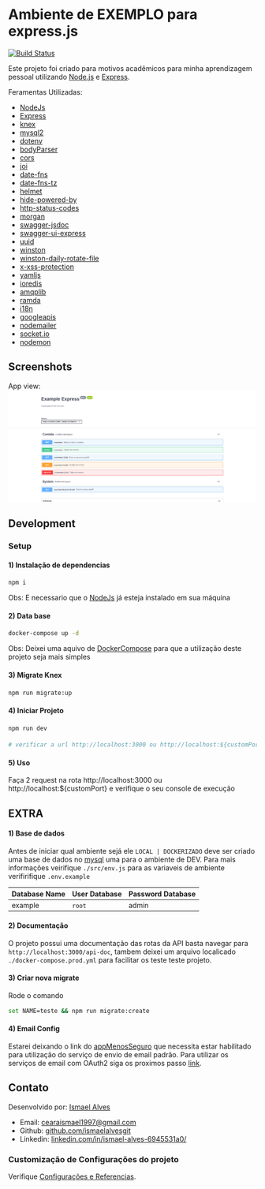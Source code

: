 # Ambiente de EXEMPLO para express.js
[![Build Status](https://travis-ci.com/ismaelalvesgit/node-express-example.svg?branch=master)](https://travis-ci.com/ismaelalvesgit/node-express-example)

Este projeto foi criado para motivos acadêmicos para minha aprendizagem pessoal
utilizando [Node.js](https://nodejs.org/en/) e [Express](https://expressjs.com/pt-br/).

Feramentas Utilizadas:
* [NodeJs](https://nodejs.org/en/)
* [Express](https://expressjs.com/pt-br/)
* [knex](http://knexjs.org/)
* [mysql2](https://www.npmjs.com/package/mysql2)
* [dotenv](https://www.npmjs.com/package/dotenv)
* [bodyParser](https://www.npmjs.com/package/body-parser)
* [cors](https://www.npmjs.com/package/cors)
* [joi](https://www.npmjs.com/package/@hapi/joi)
* [date-fns](https://www.npmjs.com/package/date-fns)
* [date-fns-tz](https://www.npmjs.com/package/date-fns-tz)
* [helmet](https://www.npmjs.com/package/helmet)
* [hide-powered-by](https://www.npmjs.com/package/hide-powered-by)
* [http-status-codes](https://www.npmjs.com/package/http-status-codes)
* [morgan](https://www.npmjs.com/package/morgan)
* [swagger-jsdoc](https://www.npmjs.com/package/swagger-jsdoc)
* [swagger-ui-express](https://www.npmjs.com/package/swagger-ui-express)
* [uuid](https://www.npmjs.com/package/uuid)
* [winston](https://www.npmjs.com/package/winston)
* [winston-daily-rotate-file](https://www.npmjs.com/package/winston-daily-rotate-file)
* [x-xss-protection](https://www.npmjs.com/package/x-xss-protection)
* [yamljs](https://www.npmjs.com/package/yamljs)
* [ioredis](https://www.npmjs.com/package/ioredis)
* [amqplib](https://www.npmjs.com/package/amqplib)
* [ramda](https://www.npmjs.com/package/ramda)
* [i18n](https://www.npmjs.com/package/i18n)
* [googleapis](https://www.npmjs.com/package/googleapis)
* [nodemailer](https://www.npmjs.com/package/nodemailer)
* [socket.io](https://socket.io/)
* [nodemon](https://nodemon.io/)

## Screenshots
App view:
![App UI](/app.png)

## Development

### Setup

#### 1) Instalação de dependencias
``` sh
npm i 
```
Obs: E necessario que o [NodeJs](https://nodejs.org/en/) já esteja instalado em sua máquina

#### 2) Data base
``` sh
docker-compose up -d 
```
Obs: Deixei uma aquivo de [DockerCompose](https://docs.docker.com/compose/) para que a utilização deste 
projeto seja mais simples

#### 3) Migrate Knex
``` sh
npm run migrate:up
```

#### 4) Iniciar Projeto
``` sh
npm run dev

# verificar a url http://localhost:3000 ou http://localhost:${customPort}
```

#### 5) Uso
Faça 2 request na rota http://localhost:3000 ou http://localhost:${customPort} e verifique o seu 
console de execução


## EXTRA
#### 1) Base de dados
Antes de iniciar qual ambiente sejá ele `LOCAL | DOCKERIZADO` deve ser criado uma base de dados no [mysql](https://www.mysql.com/) uma para o 
ambiente de DEV. Para mais informações veirifique `./src/env.js` para as variaveis de ambiente verifirifique `.env.example`

Database Name | User Database | Password Database
--------------|---------------|------------------
example       |    `root`     | admin

#### 2) Documentação
O projeto possui uma documentação das rotas da API basta navegar para `http://localhost:3000/api-doc`, tambem deixei um arquivo localicado 
`./docker-compose.prod.yml` para facilitar os teste teste projeto.

#### 3) Criar nova migrate
Rode o comando
```sh
set NAME=teste && npm run migrate:create
```

#### 4) Email Config
Estarei deixando o link do [appMenosSeguro](https://myaccount.google.com/u/2/lesssecureapps) que necessita estar 
habilitado para utilização do serviço de envio de email padrão. Para utilizar os serviços de email com OAuth2 siga 
os proximos passo [link](https://alexb72.medium.com/how-to-send-emails-using-a-nodemailer-gmail-and-oauth2-fe19d66451f9).


## Contato
Desenvolvido por: [Ismael Alves](https://github.com/ismaelalvesgit)

* Email: [cearaismael1997@gmail.com](mailto:cearaismael1997@gmail.com) 
* Github: [github.com/ismaelalvesgit](https://github.com/ismaelalvesgit)
* Linkedin: [linkedin.com/in/ismael-alves-6945531a0/](https://www.linkedin.com/in/ismael-alves-6945531a0/)

### Customização de Configurações do projeto
Verifique [Configurações e Referencias](https://expressjs.com/pt-br/).
